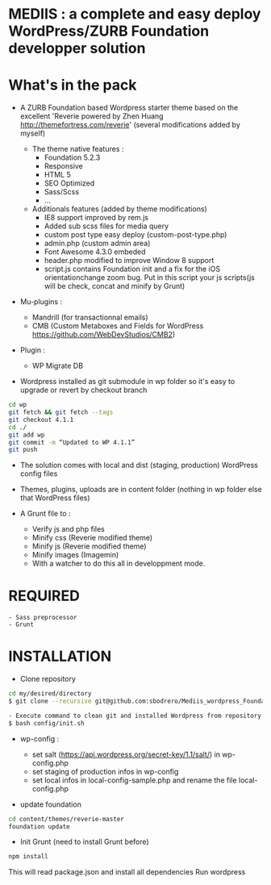 # MEDIIS : a complete and easy deploy WordPress/ZURB Foundation developper solution
# What's in the pack

- A ZURB Foundation based Wordpress starter theme based on the excellent 'Reverie powered by Zhen Huang http://themefortress.com/reverie' (several modifications added by myself)
	- The theme native features :
		- Foundation 5.2.3 
		- Responsive
		- HTML 5
		- SEO Optimized
		- Sass/Scss
		- ...
	- Additionals features (added by theme modifications)
		- IE8 support improved by rem.js
		- Added sub scss files for media query
		- custom post type easy deploy (custom-post-type.php)
		- admin.php (custom admin area)
		- Font Awesome 4.3.0 embeded
		- header.php modified to improve Window 8 support
		- script.js contains Foundation init and a fix for the iOS orientationchange zoom bug.
		Put in this script your js scripts(js will be check, concat and minify by Grunt)
	
- Mu-plugins :
	- Mandrill (for transactionnal emails) 
	- CMB (Custom Metaboxes and Fields for WordPress https://github.com/WebDevStudios/CMB2)
- Plugin :
	- WP Migrate DB 
- Wordpress installed as git submodule in wp folder so it's easy to upgrade or revert by checkout branch

```sh
cd wp
git fetch && git fetch --tags
git checkout 4.1.1
cd ./
git add wp
git commit -m “Updated to WP 4.1.1”
git push
``` 
- The solution comes with local and dist (staging, production) WordPress config files
- Themes, plugins, uploads are in content folder (nothing in wp folder else that WordPress files)

- A Grunt file to :
	- Verify js and php files
	- Minify css (Reverie modified theme)
	- Minify js (Reverie modified theme)
	- Minify images (Imagemin)
	- With a watcher to do this all in developpment mode.

# REQUIRED
	- Sass preprocessor
	- Grunt

# INSTALLATION

- Clone repository

```sh
cd my/desired/directory
$ git clone --recursive git@github.com:sbodrero/Mediis_wordpress_Foundation_deploy_master.git

- Execute command to clean git and installed Wordpress from repository :
$ bash config/init.sh 
``` 

- wp-config : 
	- set salt (https://api.wordpress.org/secret-key/1.1/salt/) in wp-config.php
	- set staging of production infos in wp-config
	- set local infos in local-config-sample.php and rename the file local-config.php

- update foundation
```sh
cd content/themes/reverie-master
foundation update 
``` 
- Init Grunt (need to install Grunt before)
```sh
npm install 
``` 
This will read package.json and install all dependencies 
Run wordpress